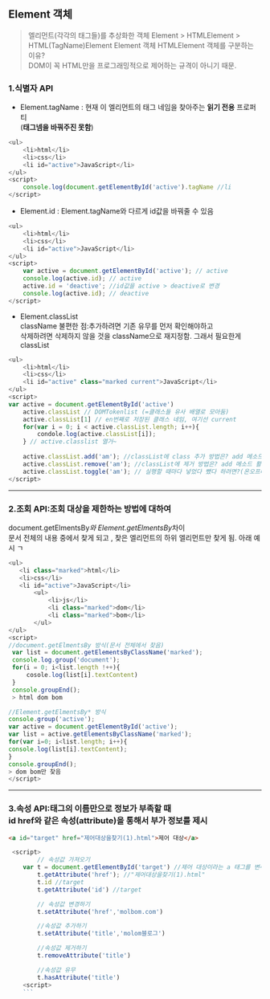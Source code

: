 ## Element 객체
> 엘리먼트(각각의 태그들)를 추상화한 객체
> Element > HTMLElement > HTML(TagName)Element
> Element 객체 HTMLElement 객체를 구분하는 이유?<br>
> DOM이 꼭 HTML만을 프로그래밍적으로 제어하는 규격이 아니기 때문.


### 1.식별자 API
- Element.tagName : 현재 이 엘리먼트의 태그 네임을 찾아주는 **읽기 전용** 프로퍼티<br>
(**태그넴을 바꿔주진 못함**)

```javascript
<ul>
    <li>html</li>
    <li>css</li>
    <li id="active">JavaScript</li>
</ul>
<script>
    console.log(document.getElementById('active').tagName //li
</script>
```

- Element.id : Element.tagName와 다르게 id값을 바꿔줄 수 있음

```javascript
<ul>
    <li>html</li>
    <li>css</li>
    <li id="active">JavaScript</li>
</ul>
<script>
    var active = document.getElementById('active'); // active
    console.log(active.id); // active
    active.id = 'deactive'; //id값을 active > deactive로 변경
    console.log(active.id); // deactive
</script>
```

- Element.classList<br>
className 불편한 점:추가하려면 기존 유무를 먼저 확인해야하고<br>
삭제하려면 삭제하지 않을 것을 className으로 재지정함. 그래서 필요한게 classList<br>

```javascript
<ul>
    <li>html</li>
    <li>css</li>
    <li id="active" class="marked current">JavaScript</li>
</ul>
<script>
var active = document.getElementById('active')
    active.classList // DOMTokenlist (=클래스들 유사 배열로 모아둠)
    active.classList[1] // en번째로 저장된 클래스 네임, 여기선 current
    for(var i = 0; i < active.classList.length; i++){
        condole.log(active.classList[i]);
    } // active.classlist 열거~
    
    active.classList.add('am'); //classList에 class 추가 방법은? add 메소드 활용
    active.classList.remove('am'); //classList에 제거 방법은? add 메소드 활용
    active.classList.toggle('am'); // 실행할 때마다 넣었다 뺐다 하려면?(온오프버튼)
</script>
```
---
### 2.조회 API:조회 대상을 제한하는 방법에 대하여
document.getElmentsBy*와 Element.getElmentsBy*차이 <br>
문서 전체의 내용 중에서 찾게 되고 , 찾은 엘리먼트의 하위 엘리먼트만 찾게 됨. 아래 예시 ㄱ

 ```javascript
<ul>
    <li class="marked">html</li>
    <li>css</li>
    <li id="active">JavaScript</li>
        <ul>
            <li>js</li>
            <li class="marked">dom</li>
            <li class="marked">bom</li>
        </ul>
</ul>
<script>
//document.getElmentsBy 방식(문서 전체에서 찾음)
  var list = document.getElementsByClassName('marked');
  console.log.group('document');
  for(i = 0; i<list.length !++){
      cosole.log(list[i].textContent)
  }
  console.groupEnd();
  > html dom bom

//Element.getElmentsBy* 방식
console.group('active');
var active = document.getElementById('active');
var list = active.getElementsByClassName('marked');
for(var i=0; i<list.length; i++){
console.log(list[i].textContent);
}
console.groupEnd();
> dom bom만 찾음
</script>
 ```
---
### 3.속성 API:태그의 이름만으로 정보가 부족할 때<br> id href와 같은 속성(attribute)을 통해서 부가 정보를 제시<br>
   
   ```html
 <a id="target" href="제어대상을찾기(1).html">제어 대상</a>
  ```

```javascript
 <script>
        // 속성값 가져오기
    var t = document.getElementById('target') //제어 대상이라는 a 태그를 변수에 담
        t.getAttribute('href'); //"제어대상을찾기(1).html"
        t.id //target
        t.getAttribute('id') //target

        // 속성값 변경하기
        t.setAttribute('href','molbom.com')

        //속성값 추가하기
        t.setAttribute('title','molom블로그')

        //속성값 제거하기
        t.removeAttribute('title')

        //속성값 유무
        t.hasAttribute('title')
    <script>
    ```
 
